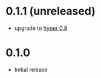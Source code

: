 # 0.1.1 (unreleased)

* upgrade to [hyper 0.8](https://github.com/hyperium/hyper/blob/master/CHANGELOG.md#v080-2016-03-14)

# 0.1.0

* Initial release
